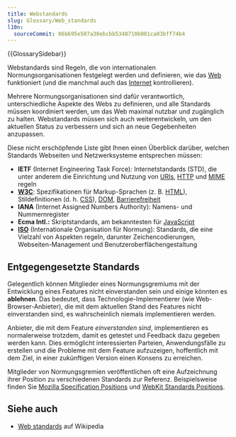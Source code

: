 ```yaml
---
title: Webstandards
slug: Glossary/Web_standards
l10n:
  sourceCommit: 86b695e507a30ebcbb5348710b001ca03bff74b4
---
```


{{GlossarySidebar}}

Webstandards sind Regeln, die von internationalen Normungsorganisationen festgelegt werden und definieren, wie das [Web](/de/docs/Glossary/World_Wide_Web) funktioniert (und die manchmal auch das [Internet](/de/docs/Glossary/Internet) kontrollieren).

Mehrere Normungsorganisationen sind dafür verantwortlich, unterschiedliche Aspekte des Webs zu definieren, und alle Standards müssen koordiniert werden, um das Web maximal nutzbar und zugänglich zu halten. Webstandards müssen sich auch weiterentwickeln, um den aktuellen Status zu verbessern und sich an neue Gegebenheiten anzupassen.

Diese nicht erschöpfende Liste gibt Ihnen einen Überblick darüber, welchen Standards Webseiten und Netzwerksysteme entsprechen müssen:

- **IETF** (Internet Engineering Task Force): Internetstandards (STD), die unter anderem die Einrichtung und Nutzung von [URIs](/de/docs/Glossary/URI), [HTTP](/de/docs/Glossary/HTTP) und [MIME](/de/docs/Glossary/MIME) regeln
- **[W3C](/de/docs/Glossary/W3C)**: Spezifikationen für Markup-Sprachen (z. B. [HTML](/de/docs/Glossary/HTML)), Stildefinitionen (d. h. [CSS](/de/docs/Glossary/CSS)), [DOM](/de/docs/Glossary/DOM), [Barrierefreiheit](/de/docs/Glossary/Accessibility)
- **IANA** (Internet Assigned Numbers Authority): Namens- und Nummernregister
- **Ecma Intl.:** Skriptstandards, am bekanntesten für [JavaScript](/de/docs/Glossary/JavaScript)
- **[ISO](/de/docs/Glossary/ISO)** (Internationale Organisation für Normung): Standards, die eine Vielzahl von Aspekten regeln, darunter Zeichencodierungen, Webseiten-Management und Benutzeroberflächengestaltung

## Entgegengesetzte Standards

Gelegentlich können Mitglieder eines Normungsgremiums mit der Entwicklung eines Features nicht einverstanden sein und einige könnten es **ablehnen**. Das bedeutet, dass Technologie-Implementierer (wie Web-Browser-Anbieter), die mit dem aktuellen Stand des Features nicht einverstanden sind, es wahrscheinlich niemals implementieren werden.

Anbieter, die mit dem Feature _einverstanden sind_, implementieren es normalerweise trotzdem, damit es getestet und Feedback dazu gegeben werden kann. Dies ermöglicht interessierten Parteien, Anwendungsfälle zu erstellen und die Probleme mit dem Feature aufzuzeigen, hoffentlich mit dem Ziel, in einer zukünftigen Version einen Konsens zu erreichen.

Mitglieder von Normungsgremien veröffentlichen oft eine Aufzeichnung ihrer Position zu verschiedenen Standards zur Referenz. Beispielsweise finden Sie [Mozilla Specification Positions](https://mozilla.github.io/standards-positions/) und [WebKit Standards Positions](https://webkit.org/standards-positions/).

## Siehe auch

- [Web standards](https://en.wikipedia.org/wiki/Web_standards) auf Wikipedia
